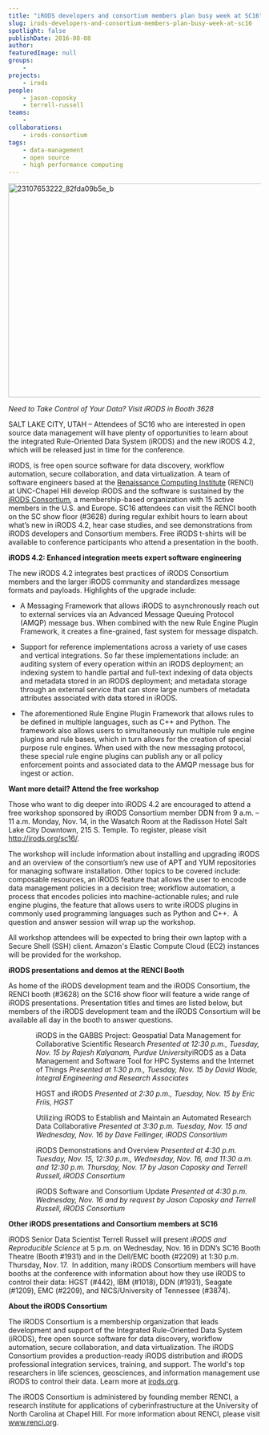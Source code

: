 ```yaml
---
title: "iRODS developers and consortium members plan busy week at SC16"
slug: irods-developers-and-consortium-members-plan-busy-week-at-sc16
spotlight: false
publishDate: 2016-08-08
author: 
featuredImage: null
groups:
    - 
projects:
    - irods
people:
    - jason-coposky
    - terrell-russell
teams: 
    - 
collaborations:
    - irods-consortium
tags:
    - data-management
    - open source
    - high performance computing
---
```

<a href="http://renci.org/wp-content/uploads/2016/11/23107653222_82fda09b5e_b.jpg"><img class="aligncenter wp-image-15762 size-large" src="http://renci.org/wp-content/uploads/2016/11/23107653222_82fda09b5e_b-1024x683.jpg" alt="23107653222_82fda09b5e_b" width="640" height="427" /></a>

<em>Need to Take Control of Your Data? Visit iRODS in Booth 3628 </em>

SALT LAKE CITY, UTAH – Attendees of SC16 who are interested in open source data management will have plenty of opportunities to learn about the integrated Rule-Oriented Data System (iRODS) and the new iRODS 4.2, which will be released just in time for the conference.

iRODS, is free open source software for data discovery, workflow automation, secure collaboration, and data virtualization. A team of software engineers based at the <a href="http://www.renci.org/">Renaissance Computing Institute</a> (RENCI) at UNC-Chapel Hill develop iRODS and the software is sustained by the <a href="http://irods.org/consortium/">iRODS Consortium</a>, a membership-based organization with 15 active members in the U.S. and Europe. SC16 attendees can visit the RENCI booth on the SC show floor (#3628) during regular exhibit hours to learn about what’s new in iRODS 4.2, hear case studies, and see demonstrations from iRODS developers and Consortium members. Free iRODS t-shirts will be available to conference participants who attend a presentation in the booth.<!--more-->

<strong>iRODS 4.2: Enhanced integration meets expert software engineering</strong>

The new iRODS 4.2 integrates best practices of iRODS Consortium members and the larger iRODS community and standardizes message formats and payloads. Highlights of the upgrade include:
<ul>
 	<li>A Messaging Framework that allows iRODS to asynchronously reach out to external services via an Advanced Message Queuing Protocol (AMQP) message bus. When combined with the new Rule Engine Plugin Framework, it creates a fine-grained, fast system for message dispatch.</li>
</ul>
<ul>
 	<li>Support for reference implementations across a variety of use cases and vertical integrations. So far these implementations include: an auditing system of every operation within an iRODS deployment; an indexing system to handle partial and full-text indexing of data objects and metadata stored in an iRODS deployment; and metadata storage through an external service that can store large numbers of metadata attributes associated with data stored in iRODS.</li>
</ul>
<ul>
 	<li>The aforementioned Rule Engine Plugin Framework that allows rules to be defined in multiple languages, such as C++ and Python. The framework also allows users to simultaneously run multiple rule engine plugins and rule bases, which in turn allows for the creation of special purpose rule engines. When used with the new messaging protocol, these special rule engine plugins can publish any or all policy enforcement points and associated data to the AMQP message bus for ingest or action.</li>
</ul>
<strong>Want more detail? Attend the free workshop</strong>

Those who want to dig deeper into iRODS 4.2 are encouraged to attend a free workshop sponsored by iRODS Consortium member DDN from 9 a.m. – 11 a.m. Monday, Nov. 14, in the Wasatch Room at the Radisson Hotel Salt Lake City Downtown, 215 S. Temple. To register, please visit <a href="http://irods.org/sc16/">http://irods.org/sc16/</a>.

The workshop will include information about installing and upgrading iRODS and an overview of the consortium’s new use of APT and YUM repositories for managing software installation. Other topics to be covered include: composable resources, an iRODS feature that allows the user to encode data management policies in a decision tree; workflow automation, a process that encodes policies into machine-actionable rules; and rule engine plugins, the feature that allows users to write iRODS plugins in commonly used programming languages such as Python and C++.  A question and answer session will wrap up the workshop.

All workshop attendees will be expected to bring their own laptop with a Secure Shell (SSH) client. Amazon's Elastic Compute Cloud (EC2) instances will be provided for the workshop.

<strong>iRODS presentations and demos at the RENCI Booth </strong>

As home of the iRODS development team and the iRODS Consortium, the RENCI booth (#3628) on the SC16 show floor will feature a wide range of iRODS presentations. Presentation titles and times are listed below, but members of the iRODS development team and the iRODS Consortium will be available all day in the booth to answer questions.
<div style="margin-left: 55px; width: inherit;">iRODS in the GABBS Project: Geospatial Data Management for Collaborative Scientific Research
<em>Presented at 12:30 p.m., Tuesday, Nov. 15 by</em> <em>Rajesh Kalyanam, Purdue University</em>iRODS as a Data Management and Software Tool for HPC Systems and the Internet of Things
<em>Presented at 1:30 p.m., Tuesday, Nov. 15 by David Wade, Integral Engineering and Research Associates</em>

HGST and iRODS
<em>Presented at 2:30 p.m., Tuesday, Nov. 15 by Eric Friis, HGST</em>

Utilizing iRODS to Establish and Maintain an Automated Research Data Collaborative
<em>Presented at 3:30 p.m. Tuesday, Nov. 15 and Wednesday, Nov. 16 by</em> <em>Dave Fellinger, iRODS Consortium</em>

iRODS Demonstrations and Overview
<em>Presented at 4:30 p.m. Tuesday, Nov. 15, 12:30 p.m., Wednesday, Nov. 16, and 11:30 a.m. and 12:30 p.m. Thursday, Nov. 17 by Jason Coposky and Terrell Russell, iRODS Consortium</em>

iRODS Software and Consortium Update
<em>Presented at 4:30 p.m. Wednesday, Nov. 16 and by request by Jason Coposky and Terrell Russell, iRODS Consortium</em>

</div>
<strong>Other iRODS presentations and Consortium members at SC16</strong>

iRODS Senior Data Scientist Terrell Russell will present <em>iRODS and Reproducible Science</em> at 5 p.m. on Wednesday, Nov. 16 in DDN’s SC16 Booth Theatre (Booth #1931) and in the Dell/EMC booth (#2209) at 1:30 p.m. Thursday, Nov. 17.  In addition, many iRODS Consortium members will have booths at the conference with information about how they use iRODS to control their data: HGST (#442), IBM (#1018), DDN (#1931), Seagate (#1209), EMC (#2209), and NICS/University of Tennessee (#3874).

<strong>About the iRODS Consortium</strong>

The iRODS Consortium is a membership organization that leads development and support of the Integrated Rule-Oriented Data System (iRODS), free open source software for data discovery, workflow automation, secure collaboration, and data virtualization. The iRODS Consortium provides a production-ready iRODS distribution and iRODS professional integration services, training, and support. The world's top researchers in life sciences, geosciences, and information management use iRODS to control their data. Learn more at <a href="http://irods.org/">irods.org</a>.

The iRODS Consortium is administered by founding member RENCI, a research institute for applications of cyberinfrastructure at the University of North Carolina at Chapel Hill. For more information about RENCI, please visit <a href="http://www.renci.org">www.renci.org</a>.
